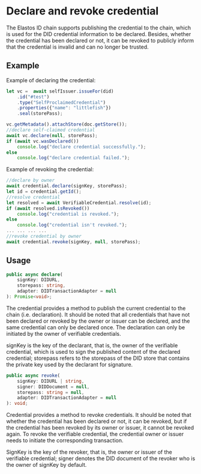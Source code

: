 # Declare and revoke credential

The Elastos ID chain supports publishing the credential to the chain, which is used for the DID credential information to be declared. Besides, whether the credential has been declared or not, it can be revoked to publicly inform that the credential is invalid and can no longer be trusted.

## Example

Example of declaring the credential:

```typescript
let vc =  await selfIssuer.issueFor(did)
	.id("#test")
	.type("SelfProclaimedCredential")
	.properties({"name": "littlefish"})
	.seal(storePass);

vc.getMetadata().attachStore(doc.getStore());
//declare self-claimed credential
await vc.declare(null, storePass);
if (await vc.wasDeclared())
	console.log("declare credential successfully.");
else
	console.log("declare credential failed.");
```

Example of revoking the credential:

```typescript
//declare by owner
await credential.declare(signKey, storePass);
let id = credential.getId();
//resolve credential
let resolved = await VerifiableCredential.resolve(id);
if (await resolved.isRevoked())
	console.log("credential is revoked.");
else
	console.log("credential isn't revoked.");
... ... ... ...  
//revoke credential by owner
await credential.revoke(signKey, null, storePass);
```

## Usage

```typescript
public async declare(
	signKey: DIDURL,
	storepass: string,
	adapter: DIDTransactionAdapter = null
): Promise<void>;
```

The credential provides a method to publish the current credential to the chain (i.e. declaration). It should be noted that all credentials that have not been declared or revoked by the owner or issuer can be declared, and the same credential can only be declared once. The declaration can only be initiated by the owner of verifiable credentials.

signKey is the key of the declarant, that is, the owner of the verifiable credential, which is used to sign the published content of the declared credential; storepass refers to the storepass of the DID store that contains the private key used by the declarant for signature.

```typescript
public async revoke(
	signKey: DIDURL | string,
	signer: DIDDocument = null,
	storepass: string = null,
	adapter: DIDTransactionAdapter = null
): void;
```

Credential provides a method to revoke credentials. It should be noted that whether the credential has been declared or not, it can be revoked, but if the credential has been revoked by its owner or issuer, it cannot be revoked again. To revoke the verifiable credential, the credential owner or issuer needs to initiate the corresponding transaction.

SignKey is the key of the revoker, that is, the owner or issuer of the verifiable credential; signer denotes the DID document of the revoker who is the owner of signKey by default.
